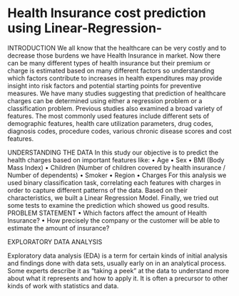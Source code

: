 # Health Insurance cost prediction using Linear-Regression-

INTRODUCTION
We all know that the healthcare can be very costly and to decrease those burdens we have Health Insurance in market. Now there can be many different types of health insurance but their premium or charge is estimated based on many different factors so understanding which factors contribute to increases in health expenditures may provide insight into risk factors and potential starting points for preventive measures.
We have many studies suggesting that prediction of healthcare charges can be determined using either a regression problem or a classification problem. Previous studies also examined a broad variety of features. The most commonly used features include different sets of demographic features, health care utilization parameters, drug codes, diagnosis codes, procedure codes, various chronic disease scores and cost features.


UNDERSTANDING THE DATA
In this study our objective is to predict the health charges based on important features like:
•	Age
•	Sex
•	BMI (Body Mass Index)
•	Children (Number of children covered by health insurance / Number of dependents)
•	Smoker
•	Region
•	Charges
For this analysis we used binary classification task, correlating each features with charges in order to capture different patterns of the data. Based on their characteristics, we built a Linear Regression Model. Finally, we tried out some tests to examine the prediction which showed us good results.
PROBLEM STATEMENT
•	Which factors affect the amount of Health Insurance?
•	How precisely the company or the customer will be able to estimate the amount of insurance?


EXPLORATORY DATA ANALYSIS

Exploratory data analysis (EDA) is a term for certain kinds of initial analysis and findings done with data sets, usually early on in an analytical process. Some experts describe it as “taking a peek” at the data to understand more about what it represents and how to apply it. It is often a precursor to other kinds of work with statistics and data.
